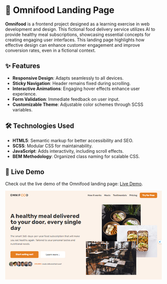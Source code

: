 # 🌱 Omnifood Landing Page

**Omnifood** is a frontend project designed as a learning exercise in web development and design. This fictional food delivery service utilizes AI to provide healthy meal subscriptions, showcasing essential concepts for creating engaging user interfaces. This landing page highlights how effective design can enhance customer engagement and improve conversion rates, even in a fictional context.

## ✨ Features

- **Responsive Design**: Adapts seamlessly to all devices.
- **Sticky Navigation**: Header remains fixed during scrolling.
- **Interactive Animations**: Engaging hover effects enhance user experience.
- **Form Validation**: Immediate feedback on user input.
- **Customizable Theme**: Adjustable color schemes through SCSS variables.

## 🛠 Technologies Used

- **HTML5**: Semantic markup for better accessibility and SEO.
- **SCSS**: Modular CSS for maintainability.
- **JavaScript**: Adds interactivity, including scroll effects.
- **BEM Methodology**: Organized class naming for scalable CSS.

## 🚀 Live Demo

Check out the live demo of the Omnifood landing page: [Live Demo](https://ali-fadel-profile.github.io/Omnifood-landingPage/).

[![Omnifood Screenshot](img/app.jpg)](https://ali-fadel-profile.github.io/Omnifood-landingPage/)
